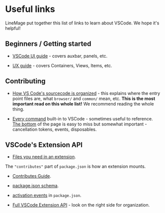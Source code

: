 # Useful links

LineMage put together this list of links to learn about VSCode. We hope it's helpful!

## Beginners / Getting started

- [VSCode UI guide](https://code.visualstudio.com/docs/getstarted/userinterface)  - covers auxbar, panels, etc.
 
- [UX guide](https://code.visualstudio.com/api/ux-guidelines/overview) - covers Containers, Views, Items, etc.

## Contributing

- [How VS Code's sourcecode is organized](https://github.com/microsoft/vscode/wiki/Source-Code-Organization) - this explains where the entry point files are, what `browser/` and `common/` mean, etc. **This is the most important read on this whole list!** We recommend reading the whole thing.


- [Every command](https://code.visualstudio.com/api/references/commands) built-in to VSCode - sometimes useful to reference. [The bottom](https://code.visualstudio.com/api/references/vscode-api#api-patterns) of the page is easy to miss but somewhat important - cancellation tokens, events, disposables.


## VSCode's Extension API

- [Files you need in an extension](https://code.visualstudio.com/api/get-started/extension-anatomy).

The `"contributes"` part of `package.json` is how an extension mounts.
- [Contributes Guide](https://code.visualstudio.com/api/references/contribution-points).

- [package.json schema](https://code.visualstudio.com/api/references/extension-manifest).

- [activation events](https://code.visualstudio.com/api/references/activation-events) in `package.json`.

- [Full VSCode Extension API](https://code.visualstudio.com/api/references/vscode-api) - look on the right side for organization.


